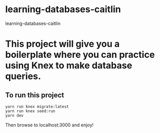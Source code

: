 # learning-databases-caitlin
learning-databases-caitlin

# This project will give you a boilerplate where you can practice using Knex to make database queries. 

## To run this project 
```
yarn run knex migrate:latest
yarn run knex seed:run
yarn dev

```
Then browse to localhost:3000 and enjoy!
